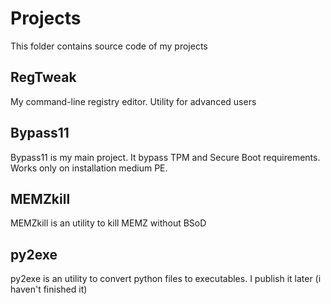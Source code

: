 
# Projects
This folder contains source code of my projects

## RegTweak
My command-line registry editor. Utility for advanced users

## Bypass11
Bypass11 is my main project. It bypass TPM and Secure Boot requirements. Works only on installation medium PE.

## MEMZkill
MEMZkill is an utility to kill MEMZ without BSoD

## py2exe
py2exe is an utility to convert python files to executables. I publish it later (i haven't finished it)
